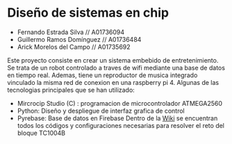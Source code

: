 # Diseño de sistemas en chip 

- Fernando Estrada Silva // A01736094
- Guillermo Ramos Domínguez // A01736484
- Arick Morelos del Campo // A01735692

Este proyecto consiste en crear un sistema embebido de entretenimiento. Se trata de un robot controlado a traves de wifi mediante una base de datos en tiempo real. Ademas, tiene un reproductor de musica integrado vinculado la misma red de conexion en una raspberry pi 4. 
Algunas de las tecnologias principales que se han utilizado: 
- Mircrocip Studio (C) : programacion de microcontrolador ATMEGA2560
- Python: Diseño y despliegue de interfaz grafica de control
- Pyrebase: Base de datos en Firebase
Dentro de la [Wiki](https://github.com/ferestradaa/SistemasenChip/wiki) se encuentran todos los códigos y configuraciones necesarias para resolver el reto del bloque TC1004B


